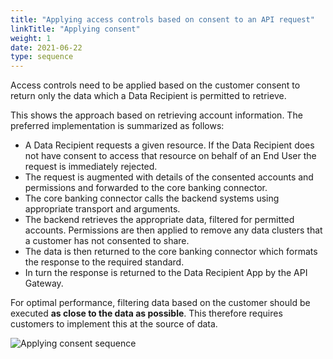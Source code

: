 ```yaml
---
title: "Applying access controls based on consent to an API request"
linkTitle: "Applying consent"
weight: 1
date: 2021-06-22
type: sequence
---
```


Access controls need to be applied based on the customer consent to return only the data which a Data Recipient is permitted to retrieve.

This shows the approach based on retrieving account information. The preferred implementation is summarized as follows:

* A Data Recipient requests a given resource. If the Data Recipient does not have consent to access that resource on behalf of an End User the request is immediately rejected.
* The request is augmented with details of the consented accounts and permissions and forwarded to the core banking connector.
* The core banking connector calls the backend systems using appropriate transport and arguments.
* The backend retrieves the appropriate data, filtered for permitted accounts. Permissions are then applied to remove any data clusters that a customer has not consented to share.
* The data is then returned to the core banking connector which formats the response to the required standard.
* In turn the response is returned to the Data Recipient App by the API Gateway.

For optimal performance, filtering data based on the customer should be executed **as close to the data as possible**. This therefore requires customers to implement this at the source of data.

![Applying consent sequence](/Images/Applying_Consent_Sequence.svg)
